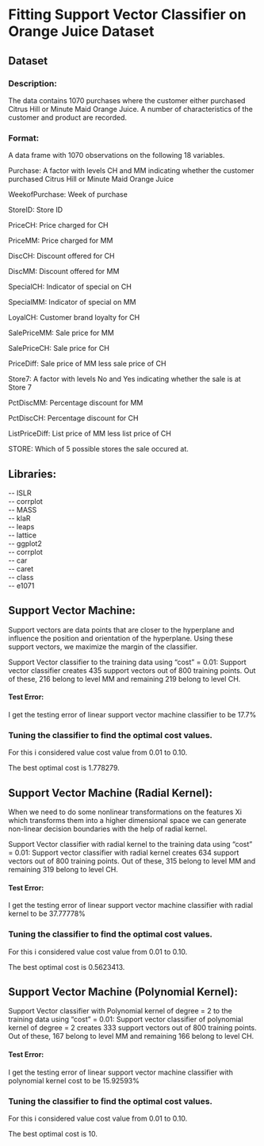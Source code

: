 # Fitting Support Vector Classifier on Orange Juice Dataset
## Dataset 

### Description:
The data contains 1070 purchases where the customer either purchased Citrus Hill or Minute Maid Orange Juice. A number of characteristics of the customer and product are recorded.

### Format:
A data frame with 1070 observations on the following 18 variables.

Purchase: 
A factor with levels CH and MM indicating whether the customer purchased Citrus Hill or Minute Maid Orange Juice

WeekofPurchase: 
Week of purchase

StoreID: 
Store ID

PriceCH: 
Price charged for CH

PriceMM: 
Price charged for MM

DiscCH: 
Discount offered for CH

DiscMM: 
Discount offered for MM

SpecialCH: 
Indicator of special on CH

SpecialMM: 
Indicator of special on MM

LoyalCH: 
Customer brand loyalty for CH

SalePriceMM: 
Sale price for MM

SalePriceCH: 
Sale price for CH

PriceDiff: 
Sale price of MM less sale price of CH

Store7: 
A factor with levels No and Yes indicating whether the sale is at Store 7

PctDiscMM:
Percentage discount for MM

PctDiscCH:
Percentage discount for CH

ListPriceDiff:
List price of MM less list price of CH

STORE:
Which of 5 possible stores the sale occured at.

## Libraries:
-- ISLR <br/>
-- corrplot <br/>
-- MASS <br/>
-- klaR <br/>
-- leaps <br/>
-- lattice <br/>
-- ggplot2 <br/>
-- corrplot <br/>
-- car <br/>
-- caret <br/>
-- class <br/>
-- e1071 <br/>

## Support Vector Machine:
Support vectors are data points that are closer to the hyperplane and influence the position and orientation of the hyperplane. Using these support vectors, we maximize the margin of the classifier.

Support Vector classifier to the training data using “cost” = 0.01: Support vector classifier creates 435 support vectors out of 800 training points.
Out of these, 216 belong to level MM and remaining 219 belong to level CH.

#### Test Error:
I get the testing error of linear support vector machine classifier to be 17.7%

### Tuning the classifier to find the optimal cost values.
For this i considered value cost value from 0.01 to 0.10.

The best optimal cost is 1.778279.

## Support Vector Machine (Radial Kernel):
When we need to do some nonlinear transformations on the features Xi which transforms them into a higher dimensional space we can generate non-linear decision boundaries with
the help of radial kernel.

Support Vector classifier with radial kernel to the training data using “cost” = 0.01:  Support vector classifier with radial kernel creates 634 support vectors out of 800
training points. Out of these, 315 belong to level MM and remaining 319 belong to level CH.

#### Test Error:
I get the testing error of linear support vector machine classifier with radial kernel to be 37.77778%

### Tuning the classifier to find the optimal cost values.
For this i considered value cost value from 0.01 to 0.10.

The best optimal cost is  0.5623413.

## Support Vector Machine (Polynomial Kernel):
Support Vector classifier with Polynomial kernel of degree = 2 to the training data using “cost” = 0.01: Support vector classifier of polynomial kernel of degree = 2 creates 333 support vectors out of 800 training points. Out of these, 167 belong to level MM and remaining 166 belong to level CH.

#### Test Error: 
I get the testing error of linear support vector machine classifier with polynomial kernel cost to be 15.92593%

### Tuning the classifier to find the optimal cost values.
For this i considered value cost value from 0.01 to 0.10.

The best optimal cost is  10.





 



